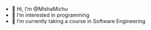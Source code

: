- 👋 Hi, I’m @MishaMichu
- 👀 I’m interested in programming
- 🌱 I’m currently taking a course in Software Engineering


<!---
MishaMichu/MishaMichu is a ✨ special ✨ repository because its `README.md` (this file) appears on your GitHub profile.
You can click the Preview link to take a look at your changes.
--->
